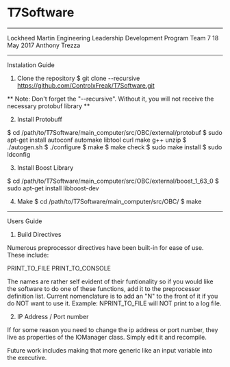 # T7Software
---------------------------------------------------------------------------------------------------------------
Lockheed Martin 
Engineering Leadership Development Program
Team 7
18 May 2017
Anthony Trezza

---------------------------------------------------------------------------------------------------------------

Instalation Guide

1. Clone the repository
$ git clone --recursive https://github.com/ControlxFreak/T7Software.git

** Note: Don't forget the "--recursive".  Without it, you will not receive the necessary protobuf library **

2. Install Protobuff 

$ cd /path/to/T7Software/main_computer/src/OBC/external/protobuf
$ sudo apt-get install autoconf automake libtool curl make g++ unzip
$ ./autogen.sh
$ ./configure
$ make
$ make check
$ sudo make install
$ sudo ldconfig

3. Install Boost Library

$ cd /path/to/T7Software/main_computer/src/OBC/external/boost_1_63_0
$ sudo apt-get install libboost-dev

4. Make
$ cd /path/to/T7Software/main_computer/src/OBC/
$ make

---------------------------------------------------------------------------------------------------------------

Users Guide

1. Build Directives

Numerous preprocessor directives have been built-in for ease of use.  These include:

PRINT_TO_FILE
PRINT_TO_CONSOLE

The names are rather self evident of their funtionality so if you would like the software to do one of these functions, add it to the preprocessor definition list.
Current nomenclature is to add an "N" to the front of it if you do NOT want to use it.  Example: NPRINT_TO_FILE will NOT print to a log file.

2. IP Address / Port number

If for some reason you need to change the ip address or port number, they live as properties of the IOManager class.  Simply edit it and recompile.

Future work includes making that more generic like an input variable into the executive.
